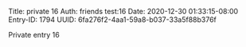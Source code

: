 Title: private 16
Auth: friends test:16
Date: 2020-12-30 01:33:15-08:00
Entry-ID: 1794
UUID: 6fa276f2-4aa1-59a8-b037-33a5f88b376f

Private entry 16